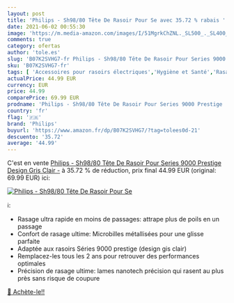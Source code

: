 ```yaml
---
layout: post
title: 'Philips - Sh98/80 Tête De Rasoir Pour Se avec 35.72 % rabais '
date: 2021-06-02 00:55:30
image: 'https://m.media-amazon.com/images/I/51MgrkChZNL._SL500_._SL400_.jpg'
comments: true
category: ofertas
author: 'tole.es'
slug: 'B07K2SVHG7-fr Philips - Sh98/80 Tête De Rasoir Pour Series 9000 Prestige...'
sku: 'B07K2SVHG7-fr'
tags: [ 'Accessoires pour rasoirs électriques','Hygiène et Santé','Rasage et Épilation','Rasoirs électriques et accessoires','Têtes de rasoirs rotatives','philips', ]
actualPrice: 44.99 EUR
currency: EUR
price: 44.99
comparePrice: 69.99 EUR
prodname: 'Philips - Sh98/80 Tête De Rasoir Pour Series 9000 Prestige  Design Gris Clair -'
country: 'fr'
flag: '🇫🇷'
brand: 'Philips'
buyurl: 'https://www.amazon.fr/dp/B07K2SVHG7/?tag=tolees0d-21'
descuento: '35.72'
average: '44.99'
---
```


C'est en vente [Philips - Sh98/80 Tête De Rasoir Pour Series 9000 Prestige  Design Gris Clair -](https://www.amazon.fr/dp/B07K2SVHG7/?tag=tolees0d-21)  à  35.72 % de réduction, prix final  44.99 EUR (original: 69.99 EUR) ici:

[![Philips - Sh98/80 Tête De Rasoir Pour Se](https://m.media-amazon.com/images/I/51MgrkChZNL._SL500_._SL400_.jpg)](https://www.amazon.fr/dp/B07K2SVHG7/?tag=tolees0d-21)

ℹ️:

- Rasage ultra rapide en moins de passages: attrape plus de poils en un passage
- Confort de rasage ultime: Microbilles métallisées pour une glisse parfaite
- Adaptée aux rasoirs Séries 9000 prestige (design gis clair)
- Remplacez-les tous les 2 ans pour retrouver des performances optimales
- Précision de rasage ultime: lames nanotech précision qui rasent au plus près sans risque de coupure

[🛒 Achète-le!!](https://www.amazon.fr/dp/B07K2SVHG7/?tag=tolees0d-21)

